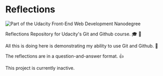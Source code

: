 # Reflections
![Part of the Udacity Front-End Web Development Nanodegree](https://img.shields.io/badge/Udacity-Front--End%20Web%20Developer%20Nanodegree-02b3e4.svg)

Reflections Repository for Udacity's Git and Github course. 🎓 🥃

All this is doing here is demonstrating my ability to use Git and Github. 💯

The reflections are in a question-and-answer format. 👍

This project is currently inactive.
